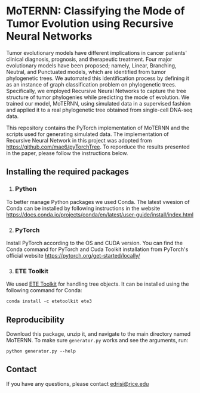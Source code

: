 # MoTERNN: Classifying the Mode of Tumor Evolution using Recursive Neural Networks
Tumor evolutionary models have different implications in cancer patients' clinical diagnosis, prognosis, and therapeutic treatment. Four major evolutionary models have been proposed; namely, Linear, Branching, Neutral, and Punctuated models, which are identified from tumor phylogenetic trees. We automated this identification process by defining it as an instance of graph classification problem on phylogenetic trees. Specifically, we employed Recursive Neural Networks to capture the tree structure of tumor phylogenies while predicting the mode of evolution. We trained our model, MoTERNN, using simulated data in a supervised fashion and applied it to a real phylogenetic tree obtained from single-cell DNA-seq data.

This repository contains the PyTorch implementation of MoTERNN and the scripts used for generating simulated data. The implementation of Recursive Neural Network in this project was adopted from https://github.com/mae6/pyTorchTree. To reporduce the results presented in the paper, please follow the instructions below.
## Installing the required packages
1. ### Python
To better manage Python packages we used Conda. The latest vwesion of Conda can be installed by following instructions in the website https://docs.conda.io/projects/conda/en/latest/user-guide/install/index.html

2. ### PyTorch
Install PyTorch according to the OS and CUDA version. You can find the Conda command for PyTorch and Cuda Toolkit installation from PyTorch's official website https://pytorch.org/get-started/locally/

3. ### ETE Toolkit
We used [ETE Toolkit](http://etetoolkit.org) for handling tree objects. It can be installed using the following command for Conda:
```
conda install -c etetoolkit ete3
```
## Reproducibility
Download this package, unzip it, and navigate to the main directory named MoTERNN. 
To make sure `generator.py` works and see the arguments, run:
```
python generator.py --help
```

## Contact
If you have any questions, please contact edrisi@rice.edu
